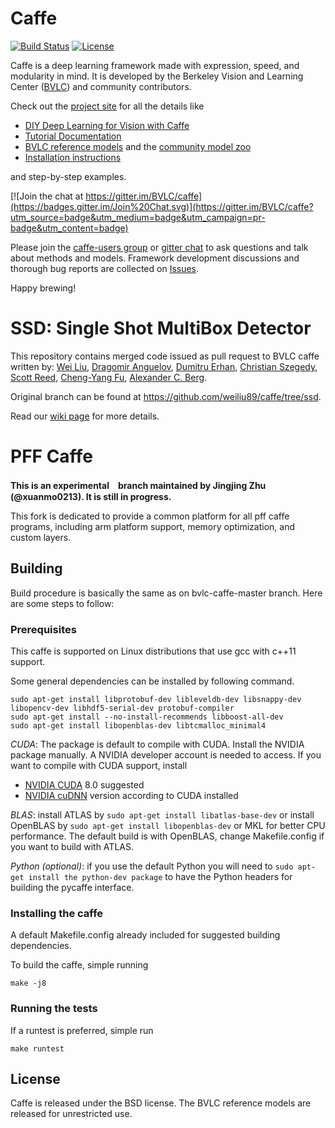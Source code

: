 # Caffe
[![Build Status](https://travis-ci.org/BVLC/caffe.svg?branch=master)](https://travis-ci.org/BVLC/caffe)
[![License](https://img.shields.io/badge/license-BSD-blue.svg)](LICENSE)

Caffe is a deep learning framework made with expression, speed, and modularity in mind.
It is developed by the Berkeley Vision and Learning Center ([BVLC](http://bvlc.eecs.berkeley.edu)) and community contributors.

Check out the [project site](http://caffe.berkeleyvision.org) for all the details like
- [DIY Deep Learning for Vision with Caffe](https://docs.google.com/presentation/d/1UeKXVgRvvxg9OUdh_UiC5G71UMscNPlvArsWER41PsU/edit#slide=id.p)
- [Tutorial Documentation](http://caffe.berkeleyvision.org/tutorial/)
- [BVLC reference models](http://caffe.berkeleyvision.org/model_zoo.html) and the [community model zoo](https://github.com/BVLC/caffe/wiki/Model-Zoo)
- [Installation instructions](https://github.com/intel/caffe/wiki/Installation)

and step-by-step examples.

[![Join the chat at https://gitter.im/BVLC/caffe](https://badges.gitter.im/Join%20Chat.svg)](https://gitter.im/BVLC/caffe?utm_source=badge&utm_medium=badge&utm_campaign=pr-badge&utm_content=badge)

Please join the [caffe-users group](https://groups.google.com/forum/#!forum/caffe-users) or [gitter chat](https://gitter.im/BVLC/caffe) to ask questions and talk about methods and models.
Framework development discussions and thorough bug reports are collected on [Issues](https://github.com/BVLC/caffe/issues).

Happy brewing!


# SSD: Single Shot MultiBox Detector
This repository contains merged code issued as pull request to BVLC caffe written by:
[Wei Liu](http://www.cs.unc.edu/~wliu/), [Dragomir Anguelov](https://www.linkedin.com/in/dragomiranguelov), [Dumitru Erhan](http://research.google.com/pubs/DumitruErhan.html), [Christian Szegedy](http://research.google.com/pubs/ChristianSzegedy.html), [Scott Reed](http://www-personal.umich.edu/~reedscot/), [Cheng-Yang Fu](http://www.cs.unc.edu/~cyfu/), [Alexander C. Berg](http://acberg.com).

Original branch can be found at https://github.com/weiliu89/caffe/tree/ssd.

Read our [wiki page](https://github.com/intel/caffe/wiki/SSD:-Single-Shot-MultiBox-Detector) for more details.

# PFF Caffe
**This is an experimental　branch maintained by Jingjing Zhu (@xuanmo0213). It is still in progress.**

This fork is dedicated to provide a common platform for all pff caffe programs, including arm platform support, memory optimization, and custom layers.

## Building
Build procedure is basically the same as on bvlc-caffe-master branch. Here are some steps to follow:

### Prerequisites
This caffe is supported on Linux distributions that use gcc with c++11 support.

Some general dependencies can be installed by following command.
```
sudo apt-get install libprotobuf-dev libleveldb-dev libsnappy-dev libopencv-dev libhdf5-serial-dev protobuf-compiler
sudo apt-get install --no-install-recommends libboost-all-dev
sudo apt-get install libopenblas-dev libtcmalloc_minimal4
```

*CUDA*: The package is default to compile with CUDA. Install the NVIDIA package manually. A NVIDIA developer account is needed to access.
If you want to compile with CUDA support, install
- [NVIDIA CUDA](https://developer.nvidia.com/cuda-downloads) 8.0 suggested
- [NVIDIA cuDNN](https://developer.nvidia.com/cudnn) version according to CUDA installed

*BLAS*: install ATLAS by `sudo apt-get install libatlas-base-dev` or install OpenBLAS by `sudo apt-get install libopenblas-dev` or MKL for better CPU performance. The default build is with OpenBLAS, change Makefile.config if you want to build with ATLAS.

*Python (optional)*: if you use the default Python you will need to `sudo apt-get install the python-dev package` to have the Python headers for building the pycaffe interface.

### Installing the caffe
A default Makefile.config already included for suggested building dependencies.

To build the caffe, simple running
```
make -j8
```
### Running the tests
If a runtest is preferred, simple run
```
make runtest
```

## License
Caffe is released under the BSD license. The BVLC reference models are released for unrestricted use.
